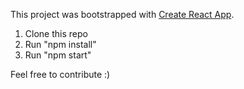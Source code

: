 This project was bootstrapped with [Create React App](https://github.com/facebook/create-react-app).
1. Clone this repo
2. Run "npm install"
3. Run "npm start"


Feel free to contribute :)
